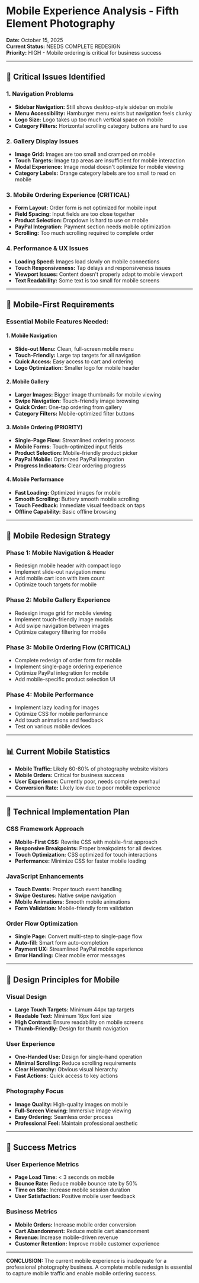 # Mobile Experience Analysis - Fifth Element Photography

**Date:** October 15, 2025  
**Current Status:** NEEDS COMPLETE REDESIGN  
**Priority:** HIGH - Mobile ordering is critical for business success

---

## 🚨 **Critical Issues Identified**

### **1. Navigation Problems**
- **Sidebar Navigation:** Still shows desktop-style sidebar on mobile
- **Menu Accessibility:** Hamburger menu exists but navigation feels clunky
- **Logo Size:** Logo takes up too much vertical space on mobile
- **Category Filters:** Horizontal scrolling category buttons are hard to use

### **2. Gallery Display Issues**
- **Image Grid:** Images are too small and cramped on mobile
- **Touch Targets:** Image tap areas are insufficient for mobile interaction
- **Modal Experience:** Image modal doesn't optimize for mobile viewing
- **Category Labels:** Orange category labels are too small to read on mobile

### **3. Mobile Ordering Experience (CRITICAL)**
- **Form Layout:** Order form is not optimized for mobile input
- **Field Spacing:** Input fields are too close together
- **Product Selection:** Dropdown is hard to use on mobile
- **PayPal Integration:** Payment section needs mobile optimization
- **Scrolling:** Too much scrolling required to complete order

### **4. Performance & UX Issues**
- **Loading Speed:** Images load slowly on mobile connections
- **Touch Responsiveness:** Tap delays and responsiveness issues
- **Viewport Issues:** Content doesn't properly adapt to mobile viewport
- **Text Readability:** Some text is too small for mobile screens

---

## 📱 **Mobile-First Requirements**

### **Essential Mobile Features Needed:**

#### **1. Mobile Navigation**
- **Slide-out Menu:** Clean, full-screen mobile menu
- **Touch-Friendly:** Large tap targets for all navigation
- **Quick Access:** Easy access to cart and ordering
- **Logo Optimization:** Smaller logo for mobile header

#### **2. Mobile Gallery**
- **Larger Images:** Bigger image thumbnails for mobile viewing
- **Swipe Navigation:** Touch-friendly image browsing
- **Quick Order:** One-tap ordering from gallery
- **Category Filters:** Mobile-optimized filter buttons

#### **3. Mobile Ordering (PRIORITY)**
- **Single-Page Flow:** Streamlined ordering process
- **Mobile Forms:** Touch-optimized input fields
- **Product Selection:** Mobile-friendly product picker
- **PayPal Mobile:** Optimized PayPal integration
- **Progress Indicators:** Clear ordering progress

#### **4. Mobile Performance**
- **Fast Loading:** Optimized images for mobile
- **Smooth Scrolling:** Buttery smooth mobile scrolling
- **Touch Feedback:** Immediate visual feedback on taps
- **Offline Capability:** Basic offline browsing

---

## 🎯 **Mobile Redesign Strategy**

### **Phase 1: Mobile Navigation & Header**
- Redesign mobile header with compact logo
- Implement slide-out navigation menu
- Add mobile cart icon with item count
- Optimize touch targets for mobile

### **Phase 2: Mobile Gallery Experience**
- Redesign image grid for mobile viewing
- Implement touch-friendly image modals
- Add swipe navigation between images
- Optimize category filtering for mobile

### **Phase 3: Mobile Ordering Flow (CRITICAL)**
- Complete redesign of order form for mobile
- Implement single-page ordering experience
- Optimize PayPal integration for mobile
- Add mobile-specific product selection UI

### **Phase 4: Mobile Performance**
- Implement lazy loading for images
- Optimize CSS for mobile performance
- Add touch animations and feedback
- Test on various mobile devices

---

## 📊 **Current Mobile Statistics**
- **Mobile Traffic:** Likely 60-80% of photography website visitors
- **Mobile Orders:** Critical for business success
- **User Experience:** Currently poor, needs complete overhaul
- **Conversion Rate:** Likely low due to poor mobile experience

---

## 🔧 **Technical Implementation Plan**

### **CSS Framework Approach**
- **Mobile-First CSS:** Rewrite CSS with mobile-first approach
- **Responsive Breakpoints:** Proper breakpoints for all devices
- **Touch Optimization:** CSS optimized for touch interactions
- **Performance:** Minimize CSS for faster mobile loading

### **JavaScript Enhancements**
- **Touch Events:** Proper touch event handling
- **Swipe Gestures:** Native swipe navigation
- **Mobile Animations:** Smooth mobile animations
- **Form Validation:** Mobile-friendly form validation

### **Order Flow Optimization**
- **Single Page:** Convert multi-step to single-page flow
- **Auto-fill:** Smart form auto-completion
- **Payment UX:** Streamlined PayPal mobile experience
- **Error Handling:** Clear mobile error messages

---

## 🎨 **Design Principles for Mobile**

### **Visual Design**
- **Large Touch Targets:** Minimum 44px tap targets
- **Readable Text:** Minimum 16px font size
- **High Contrast:** Ensure readability on mobile screens
- **Thumb-Friendly:** Design for thumb navigation

### **User Experience**
- **One-Handed Use:** Design for single-hand operation
- **Minimal Scrolling:** Reduce scrolling requirements
- **Clear Hierarchy:** Obvious visual hierarchy
- **Fast Actions:** Quick access to key actions

### **Photography Focus**
- **Image Quality:** High-quality images on mobile
- **Full-Screen Viewing:** Immersive image viewing
- **Easy Ordering:** Seamless order process
- **Professional Feel:** Maintain professional aesthetic

---

## 🚀 **Success Metrics**

### **User Experience Metrics**
- **Page Load Time:** < 3 seconds on mobile
- **Bounce Rate:** Reduce mobile bounce rate by 50%
- **Time on Site:** Increase mobile session duration
- **User Satisfaction:** Positive mobile user feedback

### **Business Metrics**
- **Mobile Orders:** Increase mobile order conversion
- **Cart Abandonment:** Reduce mobile cart abandonment
- **Revenue:** Increase mobile-driven revenue
- **Customer Retention:** Improve mobile customer experience

---

**CONCLUSION:** The current mobile experience is inadequate for a professional photography business. A complete mobile redesign is essential to capture mobile traffic and enable mobile ordering success.

